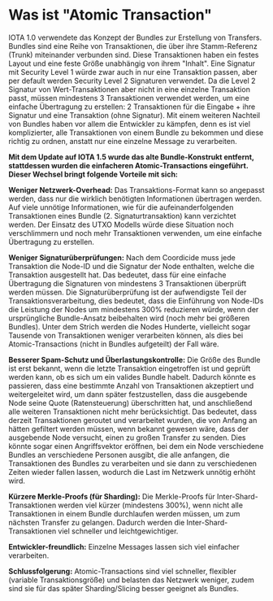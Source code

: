 # Was ist "Atomic Transaction"

IOTA 1.0 verwendete das Konzept der Bundles zur Erstellung von Transfers. Bundles sind eine Reihe von Transaktionen, die über ihre Stamm-Referenz (Trunk) miteinander verbunden sind. Diese Transaktionen haben ein festes Layout und eine feste Größe unabhängig von ihrem "Inhalt". Eine Signatur mit Security Level 1 würde zwar auch in nur eine Transaktion passen, aber per default werden Security Level 2 Signaturen verwendet. Da die Level 2 Signatur von Wert-Transaktionen aber nicht in eine einzelne Transaktion passt, müssen mindestens 3 Transaktionen verwendet werden, um eine einfache Übertragung zu erstellen: 2 Transaktionen für die Eingabe + ihre Signatur und eine Transaktion (ohne Signatur). 
Mit einem weiteren Nachteil von Bundles haben vor allem die Entwickler zu kämpfen, denn es ist viel komplizierter, alle Transaktionen von einem Bundle zu bekommen und diese richtig zu ordnen, anstatt nur eine einzelne Message zu verarbeiten.


**Mit dem Update auf IOTA 1.5 wurde das alte Bundle-Konstrukt entfernt, stattdessen wurden die einfacheren Atomic-Transactions eingeführt. Dieser Wechsel bringt folgende Vorteile mit sich:**

**Weniger Netzwerk-Overhead:** Das Transaktions-Format kann so angepasst werden, dass nur die wirklich benötigten Informationen übertragen werden. Auf viele unnötige Informationen, wie für die aufeinanderfolgenden Transaktionen eines Bundle (2. Signaturtransaktion) kann verzichtet werden. Der Einsatz des UTXO Modells würde diese Situation noch verschlimmern und noch mehr Transaktionen verwenden, um eine einfache Übertragung zu erstellen.

**Weniger Signaturüberprüfungen:** Nach dem Coordicide muss jede Transaktion die Node-ID und die Signatur der Node enthalten, welche die Transaktion ausgestellt hat. Das bedeutet, dass für eine einfache Übertragung die Signaturen von mindestens 3 Transaktionen überprüft werden müssen. Die Signaturüberprüfung ist der aufwendigste Teil der Transaktionsverarbeitung, dies bedeutet, dass die Einführung von Node-IDs die Leistung der Nodes um mindestens 300% reduzieren würde, wenn der ursprüngliche Bundle-Ansatz beibehalten wird (noch mehr bei größeren Bundles). Unter dem Strich werden die Nodes Hunderte, vielleicht sogar Tausende von Transaktionen weniger verarbeiten können, als dies bei Atomic-Transactions (nicht in Bundles aufgeteilt) der Fall wäre.

**Besserer Spam-Schutz und Überlastungskontrolle:** Die Größe des Bundle ist erst bekannt, wenn die letzte Transaktion eingetroffen ist und geprüft werden kann, ob es sich um ein valides Bundle habelt. Dadurch könnte es passieren, dass eine bestimmte Anzahl von Transaktionen akzeptiert und weitergeleitet wird, um dann später festzustellen, dass die ausgebende Node seine Quote (Ratensteuerung) überschritten hat, und anschließend alle weiteren Transaktionen nicht mehr berücksichtigt. Das bedeutet, dass derzeit Transaktionen geroutet und verarbeitet wurden, die von Anfang an hätten gefiltert werden müssen, wenn bekannt gewesen wäre, dass der ausgebende Node versucht, einen zu großen Transfer zu senden. Dies könnte sogar einen Angriffsvektor eröffnen, bei dem ein Node verschiedene Bundles an verschiedene Personen ausgibt, die alle anfangen, die Transaktionen des Bundles zu verarbeiten und sie dann zu verschiedenen Zeiten wieder fallen lassen, wodurch die Last im Netzwerk unnötig erhöht wird.

**Kürzere Merkle-Proofs (für Sharding):** Die Merkle-Proofs für Inter-Shard-Transaktionen werden viel kürzer (mindestens 300%), wenn nicht alle Transaktionen in einem Bundle durchlaufen werden müssen, um zum nächsten Transfer zu gelangen. Dadurch werden die Inter-Shard-Transaktionen viel schneller und leichtgewichtiger.

**Entwickler-freundlich:** Einzelne Messages lassen sich viel einfacher verarbeiten.


**Schlussfolgerung:** Atomic-Transactions sind viel schneller, flexibler (variable Transaktionsgröße) und belasten das Netzwerk weniger, zudem sind sie für das später Sharding/Slicing besser geeignet als Bundles.
